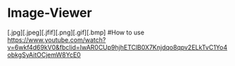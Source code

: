 # Image-Viewer
[.jpg][.jpeg][.jfif][.png][.gif][.bmp]
#How to use
https://www.youtube.com/watch?v=6wkf4d69kV0&fbclid=IwAR0CUp9hjhETClB0X7Knjdqo8qpv2ELkTvC1Yo4obkgSyAitOCjemW8YcE0
